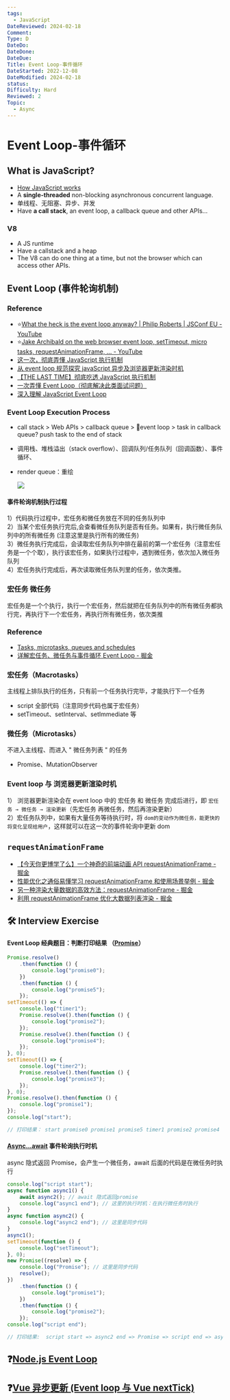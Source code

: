 ```yaml
---
tags:
  - JavaScript
DateReviewed: 2024-02-18
Comment:
Type: D
DateDo:
DateDone:
DateDue:
Title: Event Loop-事件循环
DateStarted: 2022-12-08
DateModified: 2024-02-18
status:
Difficulty: Hard
Reviewed: 2
Topic:
  - Async
---
```


# Event Loop-事件循环

## What is JavaScript?

- [How JavaScript works](https://link.juejin.cn/?target=https%3A%2F%2Fblog.sessionstack.com%2Fhow-javascript-works-event-loop-and-the-rise-of-async-programming-5-ways-to-better-coding-with-2f077c4438b5 "https://blog.sessionstack.com/how-javascript-works-event-loop-and-the-rise-of-async-programming-5-ways-to-better-coding-with-2f077c4438b5")
- A **single-threaded** non-blocking asynchronous concurrent language.
- 单线程、无阻塞、异步、并发
- Have **a call stack**, an event loop, a callback queue and other APIs...

### V8

- A JS runtime
- Have a callstack and a heap
- The V8 can do one thing at a time, but not the browser which can access other APIs.

## Event Loop (事件轮询机制)

### Reference

- ⭐[What the heck is the event loop anyway? | Philip Roberts | JSConf EU - YouTube](https://www.youtube.com/watch?v=8aGhZQkoFbQ)
- ⭐[Jake Archibald on the web browser event loop, setTimeout, micro tasks, requestAnimationFrame, ... - YouTube](https://www.youtube.com/watch?v=cCOL7MC4Pl0)
- [这一次，彻底弄懂 JavaScript 执行机制](https://juejin.cn/post/6844903512845860872 "https://juejin.cn/post/6844903512845860872")
- [从 event loop 规范探究 javaScript 异步及浏览器更新渲染时机](https://link.juejin.cn?target=https%3A%2F%2Fgithub.com%2Faooy%2Fblog%2Fissues%2F5 "https://github.com/aooy/blog/issues/5")
- [【THE LAST TIME】彻底吃透 JavaScript 执行机制](https://juejin.cn/post/6844903955286196237 "https://juejin.cn/post/6844903955286196237")
- [一次弄懂 Event Loop（彻底解决此类面试问题）](https://juejin.cn/post/6844903764202094606 "https://juejin.cn/post/6844903764202094606")
- [深入理解 JavaScript Event Loop](https://link.juejin.cn?target=https%3A%2F%2Fzhuanlan.zhihu.com%2Fp%2F34229323 "https://zhuanlan.zhihu.com/p/34229323")

### Event Loop Execution Process

- call stack > Web APIs > callback queue > 🔁event loop > task in callback queue? push task to the end of stack
- 调用栈、堆栈溢出（stack overflow）、回调队列/任务队列（回调函数）、事件循环、
- render queue：重绘

  ![](Pasted%20image%2020221208182251.png)

#### 事件轮询机制执行过程

1）代码执行过程中，宏任务和微任务放在不同的任务队列中  
2）当某个宏任务执行完后,会查看微任务队列是否有任务。如果有，执行微任务队列中的所有微任务 (注意这里是执行所有的微任务)  
3）微任务执行完成后，会读取宏任务队列中排在最前的第一个宏任务（注意宏任务是一个个取），执行该宏任务，如果执行过程中，遇到微任务，依次加入微任务队列  
4）宏任务执行完成后，再次读取微任务队列里的任务，依次类推。

### 宏任务 微任务

宏任务是一个个执行，执行一个宏任务，然后就把在任务队列中的所有微任务都执行完，再执行下一个宏任务，再执行所有微任务，依次类推

### Reference

- [Tasks, microtasks, queues and schedules](https://link.juejin.cn/?target=https%3A%2F%2Fjakearchibald.com%2F2015%2Ftasks-microtasks-queues-and-schedules%2F "https://jakearchibald.com/2015/tasks-microtasks-queues-and-schedules/")
- [详解宏任务、微任务与事件循环 Event Loop - 掘金](https://juejin.cn/post/7020710294083092493)

### 宏任务（Macrotasks）

主线程上排队执行的任务，只有前一个任务执行完毕，才能执行下一个任务

- script 全部代码（注意同步代码也属于宏任务）
- setTimeout、setInterval、setImmediate 等

### 微任务（Microtasks）

不进入主线程、而进入 " 微任务列表 " 的任务

- Promise、MutationObserver

### Event loop 与 浏览器更新渲染时机

1） 浏览器更新渲染会在 event loop 中的 宏任务 和 微任务 完成后进行，即 `宏任务 → 微任务 → 渲染更新`（先宏任务 再微任务，然后再渲染更新）  
2）宏任务队列中，如果有大量任务等待执行时，将 `dom的变动作为微任务，能更快的将变化呈现给用户`，这样就可以在这一次的事件轮询中更新 dom

## `requestAnimationFrame`

- [【今天你更博学了么】一个神奇的前端动画 API requestAnimationFrame - 掘金](https://juejin.cn/post/6991297852462858277?searchId=202402181438115229F57507550A5779CE)
- [性能优化之通俗易懂学习 requestAnimationFrame 和使用场景举例 - 掘金](https://juejin.cn/post/7190728064458817591?searchId=202402181438115229F57507550A5779CE)
- [另一种渲染大量数据的高效方法：requestAnimationFrame - 掘金](https://juejin.cn/post/7274346507037016104?searchId=202402181438115229F57507550A5779CE)
- [利用 requestAnimationFrame 优化大数据列表渲染 - 掘金](https://juejin.cn/post/7262900590937063482?searchId=202402181438115229F57507550A5779CE)

## 🛠️ Interview Exercise

#### Event Loop 经典题目：判断打印结果 （[Promise](Promise.md)）

```javascript
Promise.resolve()
	.then(function () {
		console.log("promise0");
	})
	.then(function () {
		console.log("promise5");
	});
setTimeout(() => {
	console.log("timer1");
	Promise.resolve().then(function () {
		console.log("promise2");
	});
	Promise.resolve().then(function () {
		console.log("promise4");
	});
}, 0);
setTimeout(() => {
	console.log("timer2");
	Promise.resolve().then(function () {
		console.log("promise3");
	});
}, 0);
Promise.resolve().then(function () {
	console.log("promise1");
});
console.log("start");

// 打印结果： start promise0 promise1 promise5 timer1 promise2 promise4 timer2 promise3
```

#### [Async...await](Async...await.md) 事件轮询执行时机

async 隐式返回 Promise，会产生一个微任务，await 后面的代码是在微任务时执行

```javascript
console.log("script start");
async function async1() {
	await async2(); // await 隐式返回promise
	console.log("async1 end"); // 这里的执行时机：在执行微任务时执行
}
async function async2() {
	console.log("async2 end"); // 这里是同步代码
}
async1();
setTimeout(function () {
	console.log("setTimeout");
}, 0);
new Promise((resolve) => {
	console.log("Promise"); // 这里是同步代码
	resolve();
})
	.then(function () {
		console.log("promise1");
	})
	.then(function () {
		console.log("promise2");
	});
console.log("script end");

// 打印结果:  script start => async2 end => Promise => script end => async1 end => promise1 => promise2 => setTimeout
```

## ❓[Node.js Event Loop](Node.js%20Event%20Loop)

## ❓[Vue 异步更新 (Event loop 与 Vue nextTick)](<Vue%20异步更新%20(Event%20loop%20与%20Vue%20nextTick)>)
